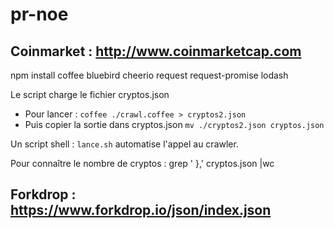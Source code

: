 # pr-noe
## Coinmarket : http://www.coinmarketcap.com
npm install coffee bluebird cheerio request request-promise lodash

Le script charge le fichier cryptos.json

- Pour lancer :
  `coffee ./crawl.coffee > cryptos2.json`
- Puis copier la sortie dans cryptos.json
  `mv ./cryptos2.json cryptos.json`


Un script shell : `lance.sh` automatise l'appel au crawler.

Pour connaître le nombre de cryptos : grep '  },' cryptos.json |wc


## Forkdrop : https://www.forkdrop.io/json/index.json

